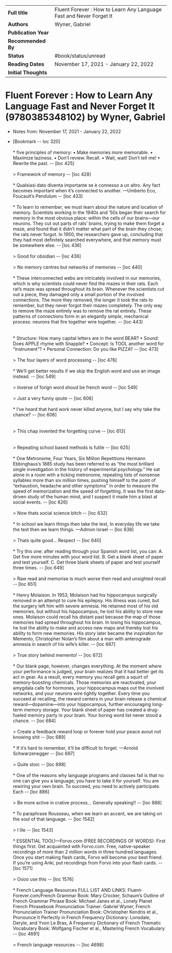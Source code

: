 | | |
| - | - |
| **Full title** | Fluent Forever : How to Learn Any Language Fast and Never Forget It   |
| **Authors** | Wyner, Gabriel |
| **Publication Year** | |
| **Recommended By** | |
| **Status** | #book/status/unread |
| **Reading Dates** | November 17, 2021 - January 22, 2022 |
| **Initial Thoughts** | |

# Fluent Forever : How to Learn Any Language Fast and Never Forget It (9780385348102) by Wyner, Gabriel

* Notes from: November 17, 2021 - January 22, 2022

* [Bookmark -- loc 320]<br><br>* five principles of memory: • Make memories more memorable. • Maximize laziness. • Don’t review. Recall. • Wait, wait! Don’t tell me! • Rewrite the past. -- [loc 425]<br><br>> Framework of memory -- [loc 428]<br><br>* Qualsiasi dato diventa importante se è connesso a un altro. Any fact becomes important when it’s connected to another. —Umberto Eco, Foucault’s Pendulum -- [loc 433]<br><br>* To learn to remember, we must learn about the nature and location of memory. Scientists working in the 1940s and ’50s began their search for memory in the most obvious place: within the cells of our brains—our neurons. They cut out parts of rats’ brains, trying to make them forget a maze, and found that it didn’t matter what part of the brain they chose; the rats never forgot. In 1950, the researchers gave up, concluding that they had most definitely searched everywhere, and that memory must be somewhere else. -- [loc 436]<br><br>> Good for obsidian -- [loc 436]<br><br>> No memory centres but networks of memories -- [loc 440]<br><br>* These interconnected webs are intricately involved in our memories, which is why scientists could never find the mazes in their rats. Each rat’s maze was spread throughout its brain. Whenever the scientists cut out a piece, they damaged only a small portion of the involved connections. The more they removed, the longer it took the rats to remember, but they never forgot their mazes completely. The only way to remove the maze entirely was to remove the rat entirely. These patterns of connections form in an elegantly simple, mechanical process: neurons that fire together wire together. -- [loc 443]<br><br><br>* Structure: How many capital letters are in the word BEAR? • Sound: Does APPLE rhyme with Snapple? • Concept: Is TOOL another word for “instrument”? • Personal Connection: Do you like PIZZA? -- [loc 473]<br><br>> The four layers of word processing -- [loc 476]<br><br>* We’ll get better results if we skip the English word and use an image instead. -- [loc 549]<br><br>> Inverse of forign word shoud be french word -- [loc 549]<br><br>> Just a very funny qoute -- [loc 606]<br><br>* I’ve heard that hard work never killed anyone, but I say why take the chance? -- [loc 606]<br><br><br>> This chap invented the forgetting curve -- [loc 613]<br><br><br>> Repeating school based methods is futile -- [loc 625]<br><br>* One Metronome, Four Years, Six Million Repetitions Hermann Ebbinghaus’s 1885 study has been referred to as “the most brilliant single investigation in the history of experimental psychology.” He sat alone in a room with a ticking metronome, repeating lists of nonsense syllables more than six million times, pushing himself to the point of “exhaustion, headache and other symptoms” in order to measure the speed of memorization and the speed of forgetting. It was the first data-driven study of the human mind, and I suspect it made him a blast at social events. -- [loc 626]<br><br>> Now thats social science bitch -- [loc 632]<br><br>* In school we learn things then take the test, In everyday life we take the test then we learn things. —Admon Israel -- [loc 638]<br><br>> Thats quite good... Respect -- [loc 640]<br><br>* Try this one: after reading through your Spanish word list, you can: A. Get five more minutes with your word list. B. Get a blank sheet of paper and test yourself. C. Get three blank sheets of paper and test yourself three times. -- [loc 649]<br><br>> Raw read and memorise is much worse then read and unsighted recall -- [loc 651]<br><br>* Henry Molaison. In 1953, Molaison had his hippocampus surgically removed in an attempt to cure his epilepsy. His illness was cured, but the surgery left him with severe amnesia. He retained most of his old memories, but without his hippocampus, he lost his ability to store new ones. Molaison could recall his distant past because the map of those memories had spread throughout his brain. In losing his hippocampus, he lost the ability to make and access new maps and thereby lost his ability to form new memories. His story later became the inspiration for Memento, Christopher Nolan’s film about a man with anterograde amnesia in search of his wife’s killer. -- [loc 667]<br><br>> True story behind memento! -- [loc 672]<br><br>* Our blank page, however, changes everything. At the moment where your performance is judged, your brain realizes that it had better get its act in gear. As a result, every memory you recall gets a squirt of memory-boosting chemicals. Those memories are reactivated, your amygdala calls for hormones, your hippocampus maps out the involved networks, and your neurons wire tightly together. Every time you succeed at recalling, the reward centers in your brain release a chemical reward—dopamine—into your hippocampus, further encouraging long-term memory storage. Your blank sheet of paper has created a drug-fueled memory party in your brain. Your boring word list never stood a chance. -- [loc 684]<br><br>> Create a feedback reward loop or forever hold your peace avout not knowing shit -- [loc 689]<br><br>* If it’s hard to remember, it’ll be difficult to forget. —Arnold Schwarzenegger -- [loc 697]<br><br>> Quite stoic -- [loc 698]<br><br>* One of the reasons why language programs and classes fail is that no one can give you a language; you have to take it for yourself. You are rewiring your own brain. To succeed, you need to actively participate. Each -- [loc 886]<br><br>> Be more active in crative process... Generally speaking!! -- [loc 888]<br><br>* To paraphrase Rousseau, when we learn an accent, we are taking on the soul of that language. -- [loc 1542]<br><br>> I lile -- [loc 1543]<br><br>* ESSENTIAL TOOL!—Forvo.com (FREE RECORDINGS OF WORDS): First things first. Get acquainted with Forvo.com. Free, native-speaker recordings of more than 2 million words in three hundred languages. Once you start making flash cards, Forvo will become your best friend. If you’re using Anki, put recordings from Forvo into your flash cards. -- [loc 1571]<br><br>> Oooo use this -- [loc 1576]<br><br>* French Language Resources FULL LIST AND LINKS: Fluent-Forever.com/French Grammar Book: Mary Crocker, Schaum’s Outline of French Grammar Phrase Book: Michael Janes et al., Lonely Planet French Phrasebook Pronunciation Trainer: Gabriel Wyner, French Pronunciation Trainer Pronunciation Book: Christopher Kendris et al., Pronounce It Perfectly in French Frequency Dictionary: Lonsdale, Deryle, and Yvon Le Bras, A Frequency Dictionary of French Thematic Vocabulary Book: Wolfgang Fischer et al., Mastering French Vocabulary -- [loc 4691]<br><br>> French language resources -- [loc 4698]<br><br>
